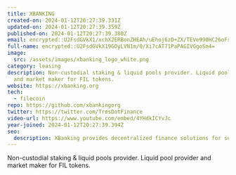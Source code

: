 ```yaml
---
title: XBANKING
created-on: 2024-01-12T20:27:39.331Z
updated-on: 2024-01-12T20:27:39.359Z
published-on: 2024-01-12T20:27:39.380Z
email: encrypted::U2FsdGVkX1/xchX2ERBonZHEAh/uEhoj6zD+ZX/TEVe990HC26oFskap5/7gMs8F
full-name: encrypted::U2FsdGVkX19GOyLVN1m/0/Xi7cAT71PaPAGIVGgoSm4=
image:
  src: /assets/images/xbanking_logo_white.png
category: leasing
description: Non-custodial staking & liquid pools provider. Liquid pool provider
  and market maker for FIL tokens.
website: https://xbanking.org
tech:
  - filecoin
repo: https://github.com/xbankingorg
twitter: https://twitter.com/TresDotFinance
video-url: https://www.youtube.com/embed/4YHdkICYvJc
year-joined: 2024-01-12T20:27:39.394Z
seo:
  description: XBanking provides decentralized finance solutions for secure transactions.
---
```


Non-custodial staking & liquid pools provider. Liquid pool provider and market maker for FIL tokens.
